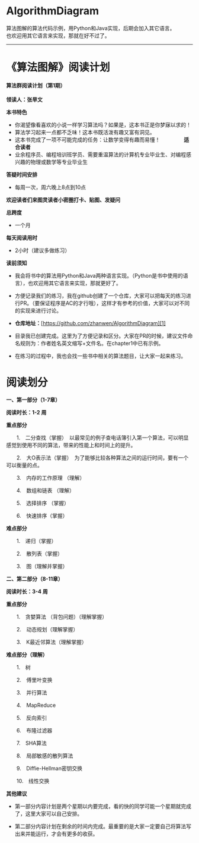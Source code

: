 # AlgorithmDiagram
算法图解的算法代码示例，用Python和Java实现，后期会加入其它语言。  
也欢迎用其它语言来实现，那就在好不过了。
<hr> 

# 《算法图解》阅读计划    

#### 算法群阅读计划（第1期） 

**领读人：张旱文**

**本书特色**　　

 - 你渴望像看喜欢的小说一样学习算法吗？如果是，这本书正是你梦寐以求的！
 - 算法学习起来一点都不乏味！这本书既活泼有趣又富有洞见。
 - 这本书完成了一项不可能完成的任务：让数学变得有趣而易懂！　　
 　　
**适合读者**  
 - 业余程序员、编程培训班学员、需要重温算法的计算机专业毕业生、对编程感兴趣的物理或数学等专业毕业生

**答疑时间安排**  

 - 每周一次，周六晚上8点到10点

**欢迎读者们来图灵读者小密圈打卡、贴图、发疑问**

**总跨度**  

 - 一个月  　
	 
**每天阅读用时**  

 * 2小时（建议多做练习）　　

**读前须知** 　　

 - 我会将书中的算法用Python和Java两种语言实现。（Python是书中使用的语言），也欢迎用其它语言来实现，那就更好了。  
  
 - 方便记录我们的练习，我在github创建了一个仓库，大家可以把每天的练习进行PR。（要保证程序是AC的才行哦），这样才有参考的价值，大家可以对不同的实现来进行讨论。  
  
 - **仓库地址：**[https://github.com/zhanwen/AlgorithmDiagram][1]  
  
 - 目录我已创建完成。这里为了方便记录和区分。大家在PR的时候，建议文件命名规则为：作者姓名英文缩写+文件名。在chapter1中已有示例。   
  
 - 在练习的过程中，我也会找一些书中相关的算法题目，让大家一起来练习。

# 阅读划分

**一、第一部分（1-7章）**  

**阅读时长：1-2 周**    

**重点部分**    

　　1.　二分查找（掌握）　以最常见的例子查电话簿引入第一个算法，可以明显感觉到使用不同的算法，带来的性能上和时间上的提升。  

　　2.　大O表示法（掌握）　为了能够比较各种算法之间的运行时间，要有一个可以衡量的点。  

　　3.　内存的工作原理 （理解）  

　　4.　数组和链表 （理解）  

　　5.　选择排序 （掌握）  

　　6.　快速排序（掌握）  


**难点部分**    

　　1.　递归（掌握）  

　　2.　散列表（掌握）  

　　3.　图（理解并掌握）  


**二、第二部分（8-11章）**  

**阅读时长：3-4 周**    

**重点部分**    

　　1.　贪婪算法 （背包问题）（理解掌握）  

　　2.　动态规划（理解掌握）  

　　3.　K最近邻算法（理解掌握）
  
  
**难点部分（理解）**    

　　1.　树  

　　2.　傅里叶变换   

　　3.　并行算法  

　　4.　MapReduce  

　　5.　反向索引  

　　6.　布隆过滤器  

　　7.　SHA算法  

　　8.　局部敏感的散列算法  

　　9.　Diffie-Hellman密钥交换  

　　10.　线性交换
  
**其他建议**    

 - 第一部分内容计划是两个星期以内要完成，看的快的同学可能一个星期就完成了，这里大家可以自己安排。  
  
 - 第二部分内容计划在剩余的时间内完成。最重要的是大家一定要自己将算法写出来并能运行，才会有更多的收获。
  
  


  [1]: https://github.com/zhanwen/AlgorithmDiagram



